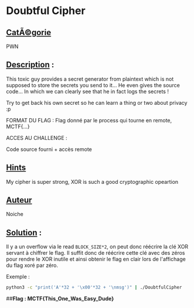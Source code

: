 # Doubtful Cipher
## <u>**CatÃ©gorie**</u>

PWN

## <u>**Description**</u> :

This toxic guy provides a secret generator from plaintext which is not supposed to store the secrets you send to it...
He even gives the source code... In which we can clearly see that he in fact logs the secrets !

Try to get back his own secret so he can learn a thing or two about privacy :p

FORMAT DU FLAG : Flag donné par le process qui tourne en remote, MCTF{...}

ACCES AU CHALLENGE :

Code source fourni + accès remote

## <u>Hints</u> 

My cipher is super strong, XOR is such a good cryptographic opeartion

## <u>Auteur</u> 

Noiche

## <u>Solution</u> :

Il y a un overflow via le read `BLOCK_SIZE*2`, on peut donc réécrire la clé XOR servant à chiffrer le flag. Il suffit donc de réécrire cette clé avec des zéros pour rendre le XOR inutile et ainsi obtenir le flag en clair lors de l'affichage du flag xoré par zéro.

Exemple :

```bash
python3 -c "print('A'*32 + '\x00'*32 + '\nmsg')" | ./DoubtfulCipher
```

##**Flag : MCTF{This_One_Was_Easy_Dude}**
